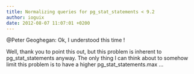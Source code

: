 ```yaml
---
title: Normalizing queries for pg_stat_statements < 9.2
author: ioguix
date: 2012-08-07 11:07:01 +0200
---
```

@Peter Geoghegan: Ok, I understood this time !

Well, thank you to point this out, but this problem is inherent to pg_stat_statements anyway. The only thing I can think about to somehow limit this problem is to have a higher pg_stat_statements.max ...
